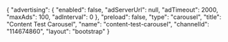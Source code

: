 {
    "advertising": {
        "enabled": false,
        "adServerUrl": null,
        "adTimeout": 2000,
        "maxAds": 100,
        "adInterval": 0
    },
    "preload": false,
    "type": "carousel",
    "title": "Content Test Carousel",
    "name": "content-test-carousel",
    "channelId": "114674860",
    "layout": "bootstrap"
}